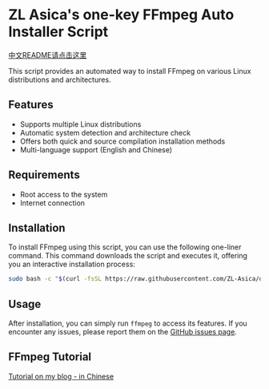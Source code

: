 # ZL Asica's one-key FFmpeg Auto Installer Script

[中文README请点击这里](https://github.com/ZL-Asica/one-key-ffmpeg/blob/master/README_CN.md)

This script provides an automated way to install FFmpeg on various Linux distributions and architectures.

## Features

- Supports multiple Linux distributions
- Automatic system detection and architecture check
- Offers both quick and source compilation installation methods
- Multi-language support (English and Chinese)

## Requirements

- Root access to the system
- Internet connection

## Installation

To install FFmpeg using this script, you can use the following one-liner command. This command downloads the script and executes it, offering you an interactive installation process:

```bash
sudo bash -c "$(curl -fsSL https://raw.githubusercontent.com/ZL-Asica/one-key-ffmpeg/master/zla-install-ffmpeg.sh)"
```

## Usage

After installation, you can simply run `ffmpeg` to access its features. If you encounter any issues, please report them on the [GitHub issues page](https://github.com/ZL-Asica/one-key-ffmpeg/issues).

## FFmpeg Tutorial

[Tutorial on my blog - in Chinese](https://www.zla.pub/ffmpeg)

